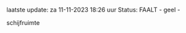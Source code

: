 laatste update: 
za 11-11-2023 18:26   uur 
Status: FAALT - geel - 
<div class="service Y">schijfruimte</div>